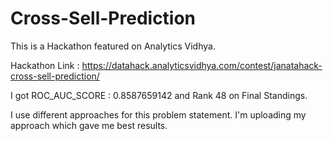 # Cross-Sell-Prediction

This is a Hackathon featured on Analytics Vidhya.

Hackathon Link : https://datahack.analyticsvidhya.com/contest/janatahack-cross-sell-prediction/

I got ROC_AUC_SCORE : 0.8587659142 and Rank 48 on Final Standings.

I use different approaches for this problem statement. I'm uploading my approach which gave me best results.
